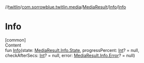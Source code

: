 //[twitlin](../../../index.md)/[com.sorrowblue.twitlin.media](../../index.md)/[MediaResult](../index.md)/[Info](index.md)/[Info](-info.md)



# Info  
[common]  
Content  
fun [Info](-info.md)(state: [MediaResult.Info.State](-state/index.md), progressPercent: [Int](https://kotlinlang.org/api/latest/jvm/stdlib/kotlin/-int/index.html)? = null, checkAfterSecs: [Int](https://kotlinlang.org/api/latest/jvm/stdlib/kotlin/-int/index.html)? = null, error: [MediaResult.Info.Error](-error/index.md)? = null)  



